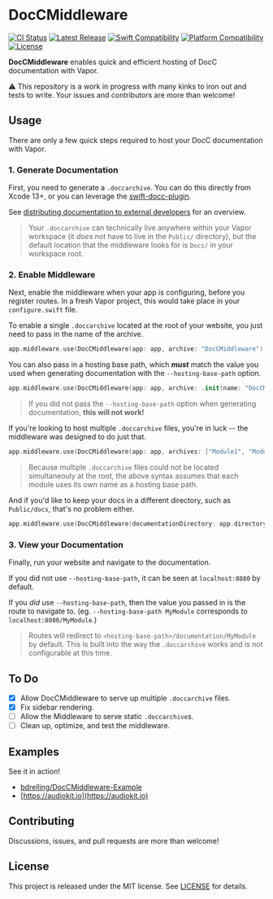 # DocCMiddleware

[![CI Status](https://github.com/bdrelling/DocCMiddleware/actions/workflows/tests.yml/badge.svg)](https://github.com/bdrelling/DocCMiddleware/actions/workflows/tests.yml)
[![Latest Release](https://img.shields.io/github/v/tag/bdrelling/DocCMiddleware?color=blue&label=latest)](https://github.com/bdrelling/DocCMiddleware/tags)
[![Swift Compatibility](https://img.shields.io/endpoint?url=https%3A%2F%2Fswiftpackageindex.com%2Fapi%2Fpackages%2Fbdrelling%2FDocCMiddleware%2Fbadge%3Ftype%3Dswift-versions)](https://swiftpackageindex.com/bdrelling/DocCMiddleware)
[![Platform Compatibility](https://img.shields.io/endpoint?url=https%3A%2F%2Fswiftpackageindex.com%2Fapi%2Fpackages%2Fbdrelling%2FDocCMiddleware%2Fbadge%3Ftype%3Dplatforms)](https://swiftpackageindex.com/bdrelling/DocCMiddleware)
[![License](https://img.shields.io/github/license/bdrelling/DocCMiddleware)](https://github.com/bdrelling/DocCMiddleware/blob/main/LICENSE)

**DocCMiddleware** enables quick and efficient hosting of DocC documentation with Vapor.

:warning: This repository is a work in progress with many kinks to iron out and tests to write. Your issues and contributors are more than welcome!

## Usage

There are only a few quick steps required to host your DocC documentation with Vapor.

### 1. Generate Documentation

First, you need to generate a `.doccarchive`. You can do this directly from Xcode 13+, or you can leverage the [swift-docc-plugin](https://github.com/apple/swift-docc-plugin).

See [distributing documentation to external developers](https://developer.apple.com/documentation/xcode/distributing-documentation-to-external-developers) for an overview.

> Your `.doccarchive` can technically live anywhere within your Vapor workspace (it _does not_ have to live in the `Public/` directory), but the default location that the middleware looks for is `Docs/` in your workspace root.

### 2. Enable Middleware

Next, enable the middleware when your app is configuring, before you register routes. In a fresh Vapor project, this would take place in your `configure.swift` file.

To enable a single `.doccarchive` located at the root of your website, you just need to pass in the name of the archive.

```swift
app.middleware.use(DocCMiddleware(app: app, archive: "DocCMiddleware"))
```

You can also pass in a hosting base path, which **_must_** match the value you used when generating documentation with the `--hosting-base-path` option.

```swift
app.middleware.use(DocCMiddleware(app: app, archive: .init(name: "DocCMiddleware", hostingBasePath: "DocCMiddleware")))
```

> If you did not pass the `--hosting-base-path` option when generating documentation, **this will not work!**

If you're looking to host multiple `.doccarchive` files, you're in luck -- the middleware was designed to do just that.

```swift
app.middleware.use(DocCMiddleware(app: app, archives: ["Module1", "Module2", "Module3"]))
```

> Because multiple `.doccarchive` files could not be located simultaneouly at the root, the above syntax assumes that each module uses its own name as a hosting base path.

And if you'd like to keep your docs in a different directory, such as `Public/docs`, that's no problem either.

```swift
app.middleware.use(DocCMiddleware(documentationDirectory: app.directory.publicDirectory.appending("docs"), archive: "DocCMiddleware"))
```

### 3. View your Documentation

Finally, run your website and navigate to the documentation.

If you did not use `--hosting-base-path`, it can be seen at `localhost:8080` by default.

If you _did_ use `--hosting-base-path`, then the value you passed in is the route to navigate to. (eg. `--hosting-base-path MyModule` corresponds to `localhost:8080/MyModule`.)

> Routes will redirect to `<hosting-base-path>/documentation/MyModule` by default. This is built into the way the `.doccarchive` works and is not configurable at this time.

## To Do

- [x] Allow DocCMiddleware to serve up multiple `.doccarchive` files.
- [x] Fix sidebar rendering.
- [ ] Allow the Middleware to serve static `.doccarchive`s.
- [ ] Clean up, optimize, and test the middleware.

## Examples

See it in action!

- [bdrelling/DocCMiddleware-Example](https://github.com/bdrelling/DocCMiddleware-Example)
- [https://audiokit.io](https://audiokit.io)

## Contributing

Discussions, issues, and pull requests are more than welcome!

## License

This project is released under the MIT license. See [LICENSE](/LICENSE) for details.
